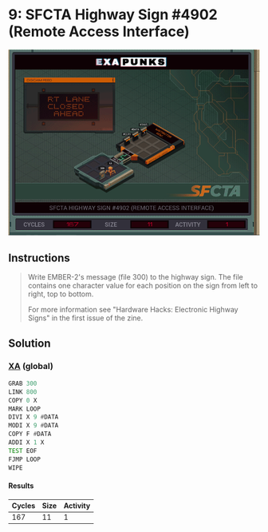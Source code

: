 # 9: SFCTA Highway Sign #4902 (Remote Access Interface)

<div align="center"><img src="EXAPUNKS - SFCTA Highway Sign 4902 (167, 11, 1, 2022-12-05-19-21-05).gif" /></div>

## Instructions
> Write EMBER-2's message (file 300) to the highway sign. The file contains one character value for each position on the sign from left to right, top to bottom.
> 
> For more information see "Hardware Hacks: Electronic Highway Signs" in the first issue of the zine.

## Solution

### [XA](XA.exa) (global)
```asm
GRAB 300
LINK 800
COPY 0 X
MARK LOOP
DIVI X 9 #DATA
MODI X 9 #DATA
COPY F #DATA
ADDI X 1 X
TEST EOF
FJMP LOOP
WIPE
```

#### Results
| Cycles | Size | Activity |
|--------|------|----------|
| 167    | 11   | 1        |

